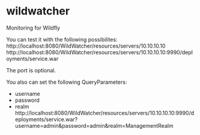 # wildwatcher
Monitoring for Wildfly

You can test it with the following possibilites:
http://localhost:8080/WildWatcher/resources/servers/10.10.10.10
http://localhost:8080/WildWatcher/resources/servers/10.10.10.10:9990/deployments/service.war

The port is optional.

You also can set the following QueryParameters:
- username
- password
- realm
http://localhost:8080/WildWatcher/resources/servers/10.10.10.10:9990/deployments/service.war?username=admin&password=admin&realm=ManagementRealm


